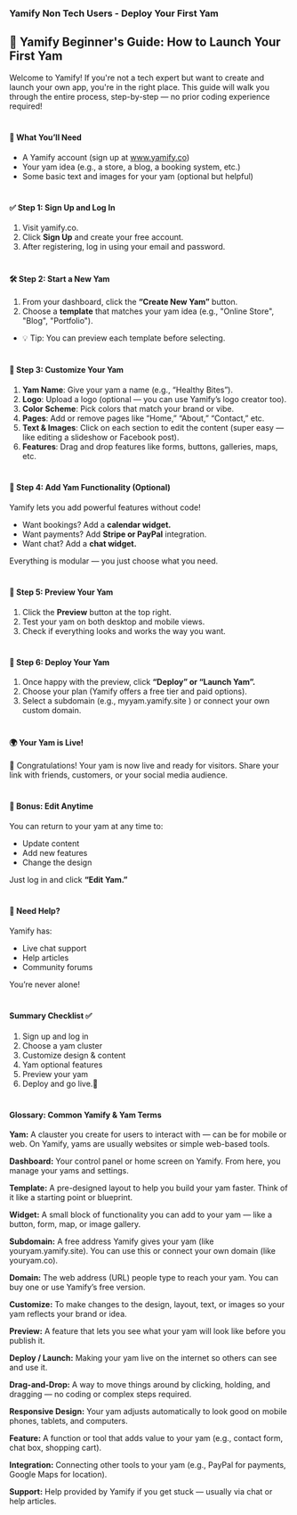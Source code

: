 ### Yamify Non Tech Users - Deploy Your First Yam

## 🌟 Yamify Beginner's Guide: How to Launch Your First Yam

Welcome to Yamify! If you're not a tech expert but want to create and launch your own app, you're in the right place. This guide will walk you through the entire process, step-by-step — no prior coding experience required!
#

#### 🧰 What You’ll Need

- A Yamify account (sign up at www.yamify.co)
- Your yam idea (e.g., a store, a blog, a booking system, etc.)
- Some basic text and images for your yam (optional but helpful)
#

#### ✅ Step 1: Sign Up and Log In

1. Visit yamify.co.
2. Click **Sign Up** and create your free account.
3. After registering, log in using your email and password.
#

#### 🛠️ Step 2: Start a New Yam

1. From your dashboard, click the **“Create New Yam”** button.
2. Choose a **template** that matches your yam idea (e.g., "Online Store", "Blog", "Portfolio").
- 💡 Tip: You can preview each template before selecting.
#

#### 🎨 Step 3: Customize Your Yam

1. **Yam Name**: Give your yam a name (e.g., “Healthy Bites”).
2. **Logo**: Upload a logo (optional — you can use Yamify’s logo creator too).
3. **Color Scheme**: Pick colors that match your brand or vibe.
4. **Pages**: Add or remove pages like “Home,” “About,” “Contact,” etc.
5. **Text & Images**: Click on each section to edit the content (super easy — like editing a slideshow or Facebook post).
6. **Features**: Drag and drop features like forms, buttons, galleries, maps, etc.
#

#### 🔌 Step 4: Add Yam Functionality (Optional)

Yamify lets you add powerful features without code!

- Want bookings? Add a **calendar widget.**
- Want payments? Add **Stripe or PayPal** integration.
- Want chat? Add a **chat widget.**

Everything is modular — you just choose what you need.
#

#### 🧪 Step 5: Preview Your Yam

1. Click the **Preview** button at the top right.
2. Test your yam on both desktop and mobile views.
3. Check if everything looks and works the way you want.
#

#### 🚀 Step 6: Deploy Your Yam

1. Once happy with the preview, click **“Deploy” or “Launch Yam”.**
2. Choose your plan (Yamify offers a free tier and paid options).
3. Select a subdomain (e.g., myyam.yamify.site ) or connect your own custom domain.
#

#### 🌍 Your Yam is Live!

🎉 Congratulations! Your yam is now live and ready for visitors. Share your link with friends, customers, or your social media audience.
#

#### 🔄 Bonus: Edit Anytime

You can return to your yam at any time to:

- Update content
- Add new features
- Change the design

Just log in and click **“Edit Yam.”**
#

#### 🙋 Need Help?

Yamify has:
- Live chat support
- Help articles
- Community forums

You’re never alone!
#

#### Summary Checklist ✅

1. Sign up and log in
2. Choose a yam cluster
3. Customize design & content
4. Yam optional features 
5. Preview your yam
6. Deploy and go live.📘 
#

#### Glossary: Common Yamify & Yam Terms

**Yam:**
A clauster you create for users to interact with — can be for mobile or web. On Yamify, yams are usually websites or simple web-based tools.

**Dashboard:**
Your control panel or home screen on Yamify. From here, you manage your yams and settings.

**Template:**
A pre-designed layout to help you build your yam faster. Think of it like a starting point or blueprint.

**Widget:**
A small block of functionality you can add to your yam — like a button, form, map, or image gallery.

**Subdomain:**
A free address Yamify gives your yam (like youryam.yamify.site). You can use this or connect your own domain (like youryam.co).

**Domain:**
The web address (URL) people type to reach your yam. You can buy one or use Yamify’s free version.

**Customize:**
To make changes to the design, layout, text, or images so your yam reflects your brand or idea.

**Preview:**
A feature that lets you see what your yam will look like before you publish it.

**Deploy / Launch:**
Making your yam live on the internet so others can see and use it.

**Drag-and-Drop:**
A way to move things around by clicking, holding, and dragging — no coding or complex steps required.

**Responsive Design:**
Your yam adjusts automatically to look good on mobile phones, tablets, and computers.

**Feature:**
A function or tool that adds value to your yam (e.g., contact form, chat box, shopping cart).

**Integration:**
Connecting other tools to your yam (e.g., PayPal for payments, Google Maps for location).

**Support:**
Help provided by Yamify if you get stuck — usually via chat or help articles.


